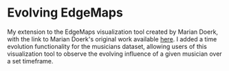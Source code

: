Evolving EdgeMaps
========

My extension to the EdgeMaps visualization tool created by Marian Doerk, with the link to Marian Doerk's original work available [here](http://mariandoerk.de/edgemaps/). I added a time evolution functionality for the musicians dataset, allowing users of this visualization tool to observe the evolving influence of a given musician over a set timeframe.
